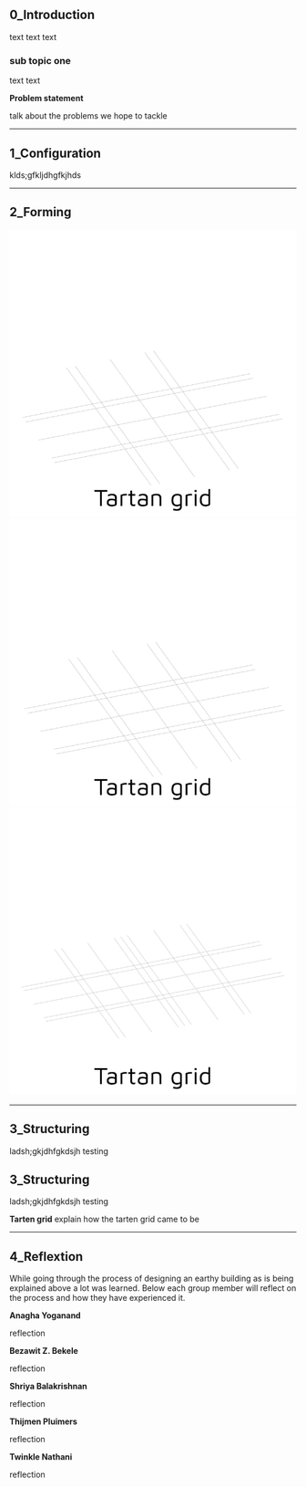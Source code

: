 ## 0_Introduction

text text text
### sub topic one

text text

**Problem statement**

talk about the problems we hope to tackle

---

## 1_Configuration

klds;gfkljdhgfkjhds

---

## 2_Forming

![Cross-vaults](img/cross-vaults.gif) ![Square](img/square.gif)![Rectangle](img/Rectangle.gif) 

---

## 3_Structuring

ladsh;gkjdhfgkdsjh
testing

## 3_Structuring

ladsh;gkjdhfgkdsjh
testing

**Tarten grid**
explain how the tarten grid came to be

---

## 4_Reflextion

While going through the process of designing an earthy building as is being explained above a lot was learned. Below each group member will reflect on the process and how they have experienced it.

**Anagha Yoganand**

reflection

**Bezawit Z. Bekele**

reflection

**Shriya Balakrishnan**

reflection

**Thijmen Pluimers**

reflection

**Twinkle Nathani**

reflection
